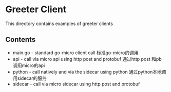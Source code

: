 # Greeter Client

This directory contains examples of greeter clients

## Contents

- main.go - standard go-micro client call 标准go-micro的调用
- api - call via micro api using http post and protobuf  通过http post 和pb 调用micro的api 
- python - call natively and via the sidecar using python 通过python本地调用sidecar的服务
- sidecar - call via micro sidecar using http post and protobuf 